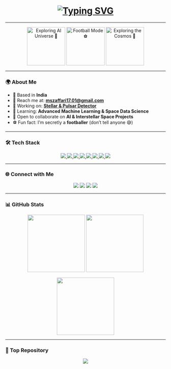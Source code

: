 <!-- Typing animation -->
<h1 align="center">
  <a href="https://git.io/typing-svg">
    <img src="https://readme-typing-svg.demolab.com?font=Orbitron&size=30&pause=1000&color=00F7FF&center=true&vCenter=true&width=800&lines=Hi+👋,+I'm+Meraj+Saleheen+Zaffari;AI+%26+ML+Developer+🚀;Footballer+⚽;Space+Explorer+🌌" alt="Typing SVG" />
  </a>
</h1>

---

<p align="center">
  <img src="https://raw.githubusercontent.com/rahulbanerjee26/githubProfileReadmeGenerator/main/gifs/rocket.gif" width="120px" title="Exploring AI Universe 🚀"/> 
  <img src="https://raw.githubusercontent.com/rahulbanerjee26/githubProfileReadmeGenerator/main/gifs/football.gif" width="120px" title="Football Mode ⚽"/> 
  <img src="https://raw.githubusercontent.com/rahulbanerjee26/githubProfileReadmeGenerator/main/gifs/astronaut.gif" width="120px" title="Exploring the Cosmos 🌌"/>
</p>

---

### 🌍 About Me  

- 📍 Based in **India**  
- 📧 Reach me at: **[mszaffari17.01@gmail.com](mailto:mszaffari17.01@gmail.com)**  
- 🚀 Working on: [**Stellar & Pulsar Detector**](https://huggingface.co/spaces/Meraj21/stellar-pulsar-classifier)  
- 🧠 Learning: **Advanced Machine Learning & Space Data Science**  
- 🤝 Open to collaborate on **AI & Interstellar Space Projects**  
- ⚽ Fun fact: I’m secretly a **footballer** (don’t tell anyone 😅)  

---

### 🛠️ Tech Stack  

<p align="center">
  <a href="https://www.python.org/" title="Python">
    <img src="https://img.shields.io/badge/Python-000000?style=for-the-badge&logo=python&logoColor=00FFFF" />
  </a>
  <a href="https://pytorch.org/" title="PyTorch">
    <img src="https://img.shields.io/badge/PyTorch-000000?style=for-the-badge&logo=pytorch&logoColor=FF6F00" />
  </a>
  <a href="https://huggingface.co/" title="Hugging Face">
    <img src="https://img.shields.io/badge/HuggingFace-000000?style=for-the-badge&logo=huggingface&logoColor=yellow" />
  </a>
  <a href="https://fastapi.tiangolo.com/" title="FastAPI">
    <img src="https://img.shields.io/badge/FastAPI-000000?style=for-the-badge&logo=fastapi&logoColor=00FFFF" />
  </a>
  <a href="https://www.djangoproject.com/" title="Django">
    <img src="https://img.shields.io/badge/Django-000000?style=for-the-badge&logo=django&logoColor=00FF00" />
  </a>
  <a href="https://www.docker.com/" title="Docker">
    <img src="https://img.shields.io/badge/Docker-000000?style=for-the-badge&logo=docker&logoColor=2496ED" />
  </a>
  <a href="https://cloud.google.com/" title="Google Cloud">
    <img src="https://img.shields.io/badge/Google_Cloud-000000?style=for-the-badge&logo=googlecloud&logoColor=4285F4" />
  </a>
  <a href="https://azure.microsoft.com/" title="Azure">
    <img src="https://img.shields.io/badge/Azure-000000?style=for-the-badge&logo=microsoftazure&logoColor=008AD7" />
  </a>
</p>

---

### 🌐 Connect with Me  

<p align="center">
  <a href="https://github.com/Mszaffari"><img src="https://img.shields.io/badge/GitHub-000000?style=for-the-badge&logo=github&logoColor=white"/></a>
  <a href="https://x.com/Mszaffari0107"><img src="https://img.shields.io/badge/Twitter-000000?style=for-the-badge&logo=twitter&logoColor=1DA1F2"/></a>
  <a href="https://www.linkedin.com/in/meraj-saleheen-zaffari-4a6195258"><img src="https://img.shields.io/badge/LinkedIn-000000?style=for-the-badge&logo=linkedin&logoColor=0A66C2"/></a>
  <a href="https://www.threads.net/@mr.zaffari_jr.11"><img src="https://img.shields.io/badge/Threads-000000?style=for-the-badge&logo=threads&logoColor=white"/></a>
</p>

---

### 📊 GitHub Stats  

<p align="center">
  <img src="https://github-readme-stats.vercel.app/api?username=Mszaffari&show_icons=true&count_private=true&title_color=00FFFF&text_color=FFFFFF&icon_color=FF6F00&bg_color=0D1117&hide_border=true" height="180em"/>
  <img src="https://github-readme-streak-stats.herokuapp.com/?user=Mszaffari&stroke=FFFFFF&background=0D1117&ring=00FFFF&fire=FF6F00&currStreakNum=FFFFFF&currStreakLabel=00FFFF&sideNums=FFFFFF&sideLabels=FFFFFF&dates=FFFFFF&hide_border=true" height="180em"/>
</p>

<p align="center">
  <img src="https://github-readme-stats.vercel.app/api/top-langs/?username=Mszaffari&langs_count=10&title_color=00FFFF&text_color=FFFFFF&icon_color=FF6F00&bg_color=0D1117&hide_border=true&locale=en&custom_title=Top%20Languages" height="180em"/>
</p>

---

### 📂 Top Repository  

<p align="center">
  <a href="https://github.com/Mszaffari/Stellar-and-Pulsar-Predictor">
    <img src="https://github-readme-stats.vercel.app/api/pin/?username=Mszaffari&repo=Stellar-and-Pulsar-Predictor&title_color=00FFFF&text_color=FFFFFF&icon_color=FF6F00&bg_color=0D1117&hide_border=true"/>
  </a>
</p>
